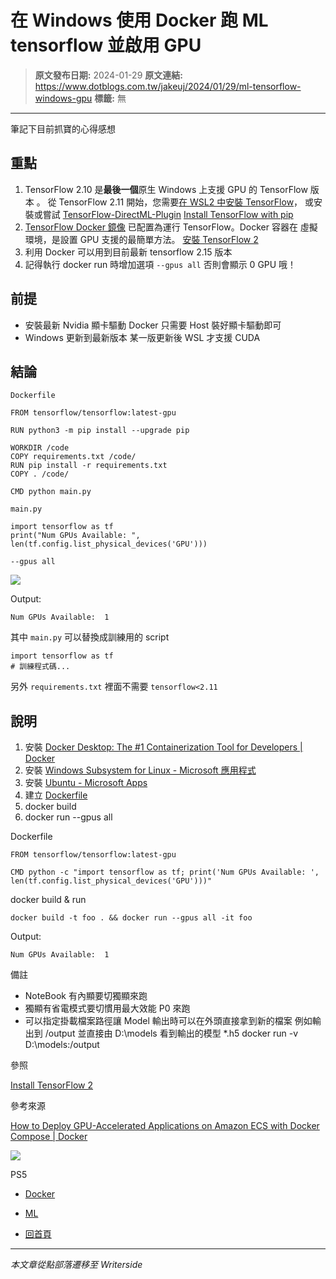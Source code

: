 # 在 Windows 使用 Docker 跑 ML tensorflow 並啟用 GPU

> **原文發布日期:** 2024-01-29
> **原文連結:** https://www.dotblogs.com.tw/jakeuj/2024/01/29/ml-tensorflow-windows-gpu
> **標籤:** 無

---

筆記下目前抓寶的心得感想

## 重點

1. TensorFlow 2.10 是**最後一個**原生 Windows 上支援 GPU 的 TensorFlow 版本 。
   從 TensorFlow 2.11 開始，您需要[在 WSL2 中安裝 TensorFlow](https://tensorflow.org/install/pip#windows-wsl2)， 或安裝或嘗試 [TensorFlow-DirectML-Plugin](https://github.com/microsoft/tensorflow-directml-plugin#tensorflow-directml-plugin-)
   [Install TensorFlow with pip](https://www.tensorflow.org/install/pip#windows-native)
2. [TensorFlow Docker 鏡像](https://hub.docker.com/r/tensorflow/tensorflow/)
   已配置為運行 TensorFlow。Docker 容器在 虛擬環境，是設置 GPU 支援的最簡單方法。
   [安裝 TensorFlow 2](https://www.tensorflow.org/install)
3. 利用 Docker 可以用到目前最新 tensorflow 2.15 版本
4. 記得執行 docker run 時增加選項 `--gpus all` 否則會顯示 0 GPU 哦！

## 前提

* 安裝最新 Nvidia 顯卡驅動
  Docker 只需要 Host 裝好顯卡驅動即可
* Windows 更新到最新版本
  某一版更新後 WSL 才支援 CUDA

## 結論

`Dockerfile`

```
FROM tensorflow/tensorflow:latest-gpu

RUN python3 -m pip install --upgrade pip

WORKDIR /code
COPY requirements.txt /code/
RUN pip install -r requirements.txt
COPY . /code/

CMD python main.py
```

`main.py`

```
import tensorflow as tf
print("Num GPUs Available: ", len(tf.config.list_physical_devices('GPU')))
```

`--gpus all`

![](https://dotblogsfile.blob.core.windows.net/user/小小朱/e655befd-00ba-426f-a1bd-b5172f7ce3c1/1706510625.png.png)

Output:

```
Num GPUs Available:  1
```

其中 `main.py` 可以替換成訓練用的 script

```
import tensorflow as tf
# 訓練程式碼...
```

另外 `requirements.txt` 裡面不需要 `tensorflow<2.11`

## 說明

1. 安裝 [Docker Desktop: The #1 Containerization Tool for Developers | Docker](https://www.docker.com/products/docker-desktop/)
2. 安裝 [Windows Subsystem for Linux - Microsoft 應用程式](https://apps.microsoft.com/detail/9P9TQF7MRM4R?hl=zh-tw&gl=US)
3. 安裝 [Ubuntu - Microsoft Apps](https://apps.microsoft.com/detail/9PDXGNCFSCZV?ocid=pdpshare&hl=en-us&gl=US)
4. 建立 [Dockerfile](https://docs.docker.com/engine/reference/builder/)
5. docker build
6. docker run --gpus all

Dockerfile

```
FROM tensorflow/tensorflow:latest-gpu

CMD python -c "import tensorflow as tf; print('Num GPUs Available: ', len(tf.config.list_physical_devices('GPU')))"
```

docker build & run

```
docker build -t foo . && docker run --gpus all -it foo
```

Output:

`Num GPUs Available:  1`

備註

* NoteBook 有內顯要切獨顯來跑
* 獨顯有省電模式要切慣用最大效能 P0 來跑
* 可以指定掛載檔案路徑讓 Model 輸出時可以在外頭直接拿到新的檔案
  例如輸出到 /output 並直接由 D:\models 看到輸出的模型 \*.h5
  docker run -v D:\models:/output

參照

[Install TensorFlow 2](https://www.tensorflow.org/install)

參考來源

[How to Deploy GPU-Accelerated Applications on Amazon ECS with Docker Compose | Docker](https://www.docker.com/blog/deploy-gpu-accelerated-applications-on-amazon-ecs-with-docker-compose/)

![](https://card.psnprofiles.com/1/jakeuj.png)

PS5

* [Docker](/jakeuj/Tags?qq=Docker)
* [ML](/jakeuj/Tags?qq=ML)

* [回首頁](/jakeuj)

---

*本文章從點部落遷移至 Writerside*
